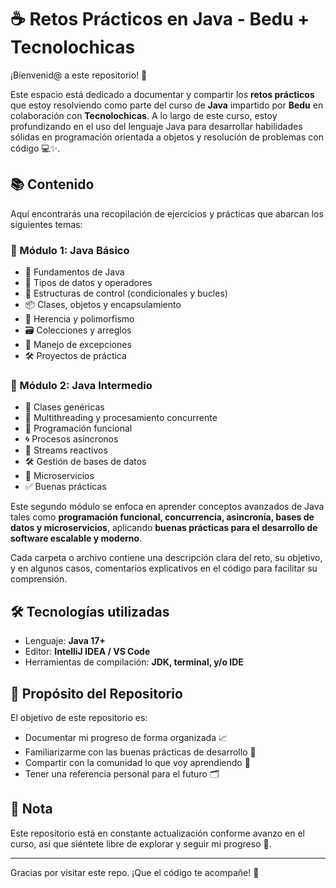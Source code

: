 # ☕ Retos Prácticos en Java - Bedu + Tecnolochicas

¡Bienvenid@ a este repositorio! 🙌

Este espacio está dedicado a documentar y compartir los **retos prácticos** que estoy resolviendo como parte del curso de **Java** impartido por **Bedu** en colaboración con **Tecnolochicas**. A lo largo de este curso, estoy profundizando en el uso del lenguaje Java para desarrollar habilidades sólidas en programación orientada a objetos y resolución de problemas con código 💻✨.

## 📚 Contenido

Aquí encontrarás una recopilación de ejercicios y prácticas que abarcan los siguientes temas:

### 🧪 Módulo 1: Java Básico

- 🧩 Fundamentos de Java  
- 🧮 Tipos de datos y operadores  
- 🔁 Estructuras de control (condicionales y bucles)  
- 📦 Clases, objetos y encapsulamiento  
- 🧠 Herencia y polimorfismo  
- 🗃️ Colecciones y arreglos  
- 🧪 Manejo de excepciones  
- 🛠️ Proyectos de práctica  

### 🚀 Módulo 2: Java Intermedio

- 🧬 Clases genéricas  
- 🧵 Multithreading y procesamiento concurrente  
- 🧠 Programación funcional  
- 🌀 Procesos asíncronos  
- 🌊 Streams reactivos  
- 🛠️ Gestión de bases de datos  
- 🧩 Microservicios  
- ✅ Buenas prácticas  

Este segundo módulo se enfoca en aprender conceptos avanzados de Java tales como **programación funcional, concurrencia, asincronía, bases de datos y microservicios**, aplicando **buenas prácticas para el desarrollo de software escalable y moderno**.

Cada carpeta o archivo contiene una descripción clara del reto, su objetivo, y en algunos casos, comentarios explicativos en el código para facilitar su comprensión.

## 🛠️ Tecnologías utilizadas

- Lenguaje: **Java 17+**  
- Editor: **IntelliJ IDEA / VS Code**  
- Herramientas de compilación: **JDK, terminal, y/o IDE**

## 🚩 Propósito del Repositorio

El objetivo de este repositorio es:

- Documentar mi progreso de forma organizada 📈  
- Familiarizarme con las buenas prácticas de desarrollo 🧼  
- Compartir con la comunidad lo que voy aprendiendo 🤝  
- Tener una referencia personal para el futuro 🗂️

## 📌 Nota

Este repositorio está en constante actualización conforme avanzo en el curso, así que siéntete libre de explorar y seguir mi progreso 🌱.

---

Gracias por visitar este repo. ¡Que el código te acompañe! 🌟
